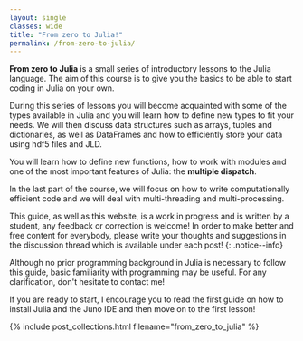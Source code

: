 ```yaml
---
layout: single
classes: wide
title: "From zero to Julia!"
permalink: /from-zero-to-julia/
---
```

**From zero to Julia** is a small series of introductory lessons to the Julia language. The aim of this course is to give you the basics to be able to start coding in Julia on your own.

During this series of lessons you will become acquainted with some of the types available in Julia and you will learn how to define new types to fit your needs.  We will then discuss data structures such as arrays, tuples and dictionaries, as well as DataFrames and how to efficiently store your data using hdf5 files and JLD.

You will learn how to define new functions, how to work with modules and one of the most important features of Julia: the **multiple dispatch**.

In the last part of the course, we will focus on how to write computationally efficient code and we will deal with multi-threading and multi-processing.

This guide, as well as this website, is a work in progress and is written by a student, any feedback or correction is welcome! In order to make better and free content for everybody, please write your thoughts and suggestions in the discussion thread which is available under each post!
{: .notice--info}

Although no prior programming background in Julia is necessary to follow this guide, basic familiarity with programming may be useful. For any clarification, don't hesitate to contact me!

If you are ready to start, I encourage you to read the first guide on how to install Julia and the Juno IDE and then move on to the first lesson!

{% include post_collections.html filename="from_zero_to_julia" %}
